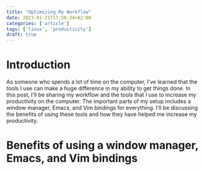```yaml
---
title: "Optimizing My Workflow"
date: 2023-01-21T17:50:24+02:00
categories: ['article']
tags: ['linux', 'productivity']
draft: true
---
```


# Introduction

As someone who spends a lot of time on the computer, I've learned that the tools I use can make a huge difference in my ability to get things done. 
In this post, I'll be sharing my workflow and the tools that I use to increase my productivity on the computer.
The important parts of my setup includes a window manager, Emacs, and Vim bindings for everything.
I'll be discussing the benefits of using these tools and how they have helped me increase my productivity.

# Benefits of using a window manager, Emacs, and Vim bindings
